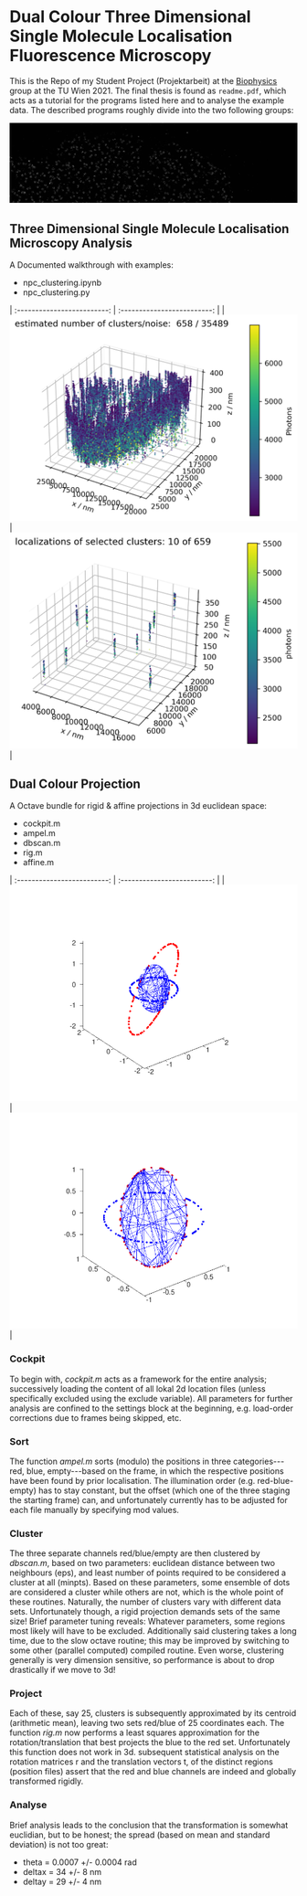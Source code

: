 # Dual Colour Three Dimensional Single Molecule Localisation Fluorescence Microscopy

This is the Repo of my Student Project (Projektarbeit) at the
[Biophysics](https://biophysics.iap.tuwien.ac.at/home/) group at the
TU Wien 2021. The final thesis is found as `readme.pdf`, which acts as
a tutorial for the programs listed here and to analyse the example
data. The described programs roughly divide into the two following
groups:

![npc](project/figures/npc/npc_banner.jpg)


## Three Dimensional Single Molecule Localisation Microscopy Analysis

A Documented walkthrough with examples:
- npc_clustering.ipynb
- npc_clustering.py

| :-------------------------: | :-------------------------: |
| ![clusters](project/figures/6_clustering.png) | ![clusters](project/figures/8_best_filtered_clusters.png) |


## Dual Colour Projection

A Octave bundle for rigid & affine projections in 3d euclidean space:
- cockpit.m
- ampel.m
- dbscan.m
- rig.m
- affine.m

| :-------------------------: | :-------------------------: |
| ![rigid](data/210634_sim/simulation_rigid_2021_06_24_170854_affine/affine_5_affine_rotated_vs_shifted.png) | ![affine](data/210634_sim/simulation_affine_2021_06_24_174933_rigid/affine_5_affine_rotated_vs_shifted.png) |


### Cockpit
To begin with, *cockpit.m* acts as a framework for the entire analysis;
successively loading the content of all lokal 2d location files
(unless specifically excluded using the exclude variable). All
parameters for further analysis are confined to the settings block at
the beginning, e.g. load-order corrections due to frames being
skipped, etc.

### Sort
The function *ampel.m* sorts (modulo) the positions in three
categories---red, blue, empty---based on the frame, in which the
respective positions have been found by prior localisation. The
illumination order (e.g. red-blue-empty) has to stay constant, but the
offset (which one of the three staging the starting frame) can, and
unfortunately currently has to be adjusted for each file manually by
specifying mod values.

### Cluster
The three separate channels red/blue/empty are then clustered by
*dbscan.m*, based on two parameters: euclidean distance between two
neighbours (eps), and least number of points required to be considered
a cluster at all (minpts). Based on these parameters, some ensemble of
dots are considered a cluster while others are not, which is the whole
point of these routines. Naturally, the number of clusters vary with
different data sets. Unfortunately though, a rigid projection demands
sets of the same size! Brief parameter tuning reveals: Whatever
parameters, some regions most likely will have to be
excluded. Additionally said clustering takes a long time, due to the
slow octave routine; this may be improved by switching to some other
(parallel computed) compiled routine. Even worse, clustering generally
is very dimension sensitive, so performance is about to drop
drastically if we move to 3d!

### Project
Each of these, say 25, clusters is subsequently approximated by its
centroid (arithmetic mean), leaving two sets red/blue of 25
coordinates each. The function *rig.m* now performs a least squares
approximation for the rotation/translation that best projects the blue
to the red set. Unfortunately this function does not work in 3d.
subsequent statistical analysis on the rotation matrices r and the
translation vectors t, of the distinct regions (position files) assert
that the red and blue channels are indeed and globally transformed
rigidly.

### Analyse
Brief analysis leads to the conclusion that the transformation is
somewhat euclidian, but to be honest; the spread (based on mean and
standard deviation) is not too great:
- theta = 0.0007 +/- 0.0004 rad
- deltax = 34 +/- 8 nm
- deltay = 29 +/- 4 nm
